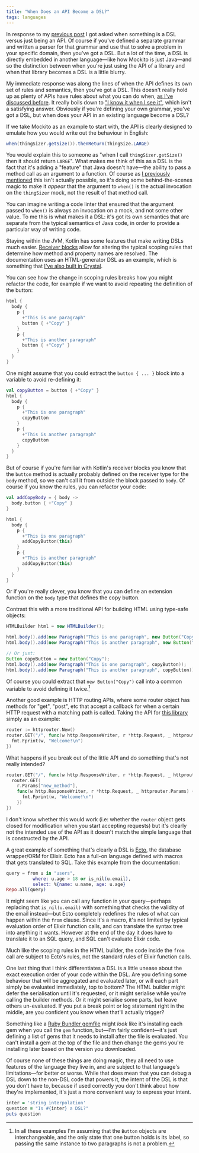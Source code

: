 ```yaml
---
title: "When Does an API Become a DSL?"
tags: languages
---
```


In response to my [previous post][mockito-post] I got asked when something is a DSL versus just being an API. Of course if you've defined a separate grammar and written a parser for that grammar and use that to solve a problem in your specific domain, then you've got a DSL. But a lot of the time, a DSL is directly embedded in another language—like how Mockito is just Java—and so the distinction between when you're just using the API of a library and when that library becomes a DSL is a little blurry.

[mockito-post]: /2024/09/27/mockito-type-checking-and-the-perils-of-dsl-design/

My immediate response was along the lines of when the API defines its own set of rules and semantics, then you've got a DSL. This doesn't really hold up as plenty of APIs have rules about what you can do when, [as I've discussed before][lifetimes]. It really boils down to ["I know it when I see it"](https://en.wikipedia.org/wiki/I_know_it_when_I_see_it), which isn't a satisfying answer. Obviously if you're defining your own grammar, you've got a DSL, but when does your API in an existing language become a DSL?

[lifetimes]: /2024/09/05/implicit-lifetimes-and-undroppable-types/

If we take Mockito as an example to start with, the API is clearly designed to emulate how you would write out the behaviour in English:

```java
when(thingSizer.getSize()).thenReturn(ThingSize.LARGE)
```

You would explain this to someone as "when I call `thingSizer.getSize()` then it should return `LARGE`". What makes me think of this as a DSL is the fact that it's adding a "feature" that Java doesn't have—the ability to pass a method call as an argument to a function. Of course as [I previously mentioned][mockito-post] this isn't actually possible, so it's doing some behind-the-scenes magic to make it _appear_ that the argument to `when()` is the actual invocation on the `thingSizer` mock, not the result of that method call.

You can imagine writing a code linter that ensured that the argument passed to `when()` is always an invocation on a mock, and not some other value. To me this is what makes it a DSL: it's got its own semantics that are separate from the typical semantics of Java code, in order to provide a particular way of writing code.

Staying within the JVM, Kotlin has some features that make writing DSLs much easier. [Receiver blocks][kt-receiver-blocks] allow for altering the typical scoping rules that determine how method and property names are resolved. The documentation uses an HTML-generator DSL as an example, which is something that [I've also built in Crystal][status-page-builder].

[kt-receiver-blocks]: https://kotlinlang.org/docs/type-safe-builders.html
[status-page-builder]: https://codeberg.org/willhbr/status_page/src/branch/main/src/status_page/html_builder.cr

You can see how the change in scoping rules breaks how you might refactor the code, for example if we want to avoid repeating the definition of the button:

```kotlin
html {
  body {
    p {
      +"This is one paragraph"
      button { +"Copy" }
    }
    p {
      +"This is another paragraph"
      button { +"Copy" }
    }
  }
}
```

One might assume that you could extract the `button { ... }` block into a variable to avoid re-defining it:

```kotlin
val copyButton = button { +"Copy" }
html {
  body {
    p {
      +"This is one paragraph"
      copyButton
    }
    p {
      +"This is another paragraph"
      copyButton
    }
  }
}
```

But of course if you're familiar with Kotlin's receiver blocks you know that the `button` method is actually probably defined on the receiver type for the `body` method, so we can't call it from outside the block passed to `body`. Of course if you know the rules, you can refactor your code:

```kotlin
val addCopyBody = { body ->
  body.button { +"Copy" }
}

html {
  body {
    p {
      +"This is one paragraph"
      addCopyButton(this)
    }
    p {
      +"This is another paragraph"
      addCopyButton(this)
    }
  }
}
```

Or if you're really clever, you know that you can define an extension function on the `body` type that defines the copy button.

Contrast this with a more traditional API for building HTML using type-safe objects:

```java
HTMLBuilder html = new HTMLBuilder();

html.body().add(new Paragraph("This is one paragraph", new Button("Copy")));
html.body().add(new Paragraph("This is another paragraph", new Button("Copy")));

// Or just:
Button copyButton = new Button("Copy");
html.body().add(new Paragraph("This is one paragraph", copyButton));
html.body().add(new Paragraph("This is another paragraph", copyButton));
```

Of course you could extract that `new Button("Copy")` call into a common variable to avoid defining it twice.[^object-references]

[^object-references]: In all these examples I'm assuming that the `Button` objects are interchangeable, and the only state that one button holds is its label, so passing the same instance to two paragraphs is not a problem.

Another good example is HTTP routing APIs, where some router object has methods for "get", "post", etc that accept a callback for when a certain HTTP request with a matching path is called. Taking the API for [this library](https://github.com/julienschmidt/httprouter) simply as an example:

```go
router := httprouter.New()
router.GET("/", func(w http.ResponseWriter, r *http.Request, _ httprouter.Params) {
  fmt.Fprint(w, "Welcome!\n")
})
```

What happens if you break out of the little API and do something that's not really intended?

```go
router.GET("/", func(w http.ResponseWriter, r *http.Request, _ httprouter.Params) {
  router.GET(
    r.Params["new_method"],
    func(w http.ResponseWriter, r *http.Request, _ httprouter.Params) {
      fmt.Fprint(w, "Welcome!\n")
    })
})
```

I don't know whether this would work (i.e: whether the `router` object gets closed for modification when you start accepting requests) but it's clearly not the intended use of the API as it doesn't match the simple language that is constructed by the API.

A great example of something that's clearly a DSL is [Ecto](https://hexdocs.pm/ecto/Ecto.html), the database wrapper/ORM for Elixir. Ecto has a full-on language defined with macros that gets translated to SQL. Take this example from the documentation:

```elixir
query = from u in "users",
          where: u.age > 18 or is_nil(u.email),
          select: %{name: u.name, age: u.age}
Repo.all(query)
```

It might seem like you can call any function in your query—perhaps replacing that `is_nil(u.email)` with something that checks the validity of the email instead—but Ecto completely redefines the rules of what can happen within the `from` clause. Since it's a macro, it's not limited by typical evaluation order of Elixir function calls, and can translate the syntax tree into anything it wants. However at the end of the day it does have to translate it to an SQL query, and SQL can't evaluate Elixir code.

Much like the scoping rules in the HTML builder, the code inside the `from` call are subject to Ecto's rules, not the standard rules of Elixir function calls.

One last thing that I think differentiates a DSL is a little unease about the exact execution order of your code within the DSL. Are you defining some behaviour that will be aggregated and evaluated later, or will each part simply be evaluated immediately, top to bottom? The HTML builder might defer the serialisation until it's requested, or it might serialise while you're calling the builder methods. Or it might serialise some parts, but leave others un-evaluated. If you put a break point or log statement right in the middle, are you confident you know when that'll actually trigger?

Something like a [Ruby Bundler gemfile](https://bundler.io/v2.5/man/gemfile.5.html) might _look_ like it's installing each gem when you call the `gem` function, but—I'm fairly confident—it's just defining a list of gems that it needs to install after the file is evaluated. You can't install a gem at the top of the file and then change the gems you're installing later based on the version you downloaded.

Of course none of these things are doing magic, they all need to use features of the language they live in, and are subject to that language's limitations—for better or worse. While that does mean that you can debug a DSL down to the non-DSL code that powers it, the intent of the DSL is that you don't have to, because if used correctly you don't think about how they're implemented, it's just a more convenient way to express your intent.

```ruby
inter = 'string interpolation'
question = "Is #{inter} a DSL?"
puts question
```
